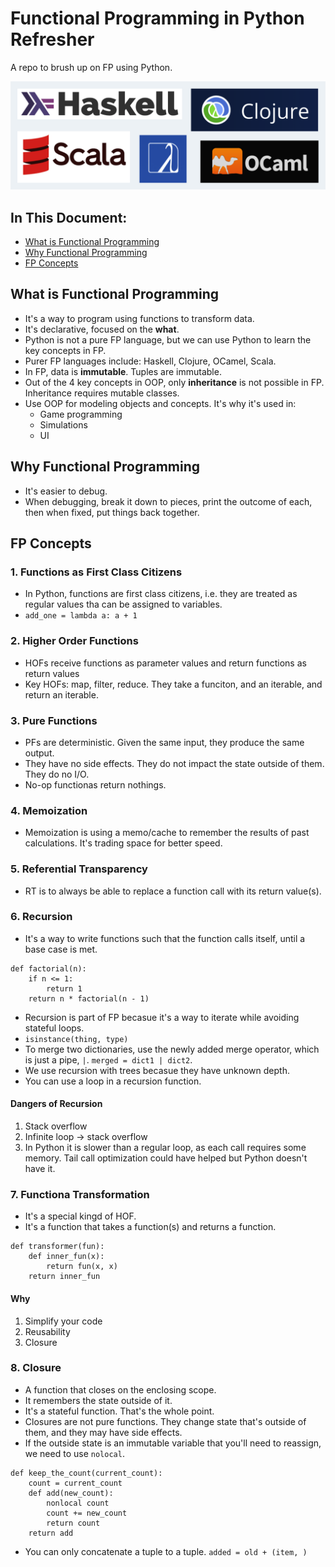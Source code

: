 # Functional Programming in Python Refresher

A repo to brush up on FP using Python.

![fp-languages](demo/fp-languages.png)

## In This Document:
  - [What is Functional Programming](#what-is-functional-programming)
  - [Why Functional Programming](#why-functional-programming)
  - [FP Concepts](#fp-concepts)

## What is Functional Programming
- It's a way to program using functions to transform data.
- It's declarative, focused on the **what**.
- Python is not a pure FP language, but we can use Python to learn the key concepts in FP.
- Purer FP languages include: Haskell, Clojure, OCamel, Scala.
- In FP, data is **immutable**. Tuples are immutable.
- Out of the 4 key concepts in OOP, only **inheritance** is not possible in FP. Inheritance requires mutable classes.
- Use OOP for modeling objects and concepts. It's why it's used in:
  - Game programming
  - Simulations
  - UI
 
## Why Functional Programming
- It's easier to debug.
- When debugging, break it down to pieces, print the outcome of each, then when fixed, put things back together.

## FP Concepts
### 1. Functions as First Class Citizens
- In Python, functions are first class citizens, i.e. they are treated as regular values tha can be assigned to variables.
- `add_one = lambda a: a + 1`

### 2. Higher Order Functions
- HOFs receive functions as parameter values and return functions as return values
- Key HOFs: map, filter, reduce. They take a funciton, and an iterable, and return an iterable.

### 3. Pure Functions
- PFs are deterministic. Given the same input, they produce the same output.
- They have no side effects. They do not impact the state outside of them. They do no I/O.
- No-op functionas return nothings.

### 4. Memoization
- Memoization is using a memo/cache to remember the results of past calculations. It's trading space for better speed.

### 5. Referential Transparency
- RT is to always be able to replace a function call with its return value(s).

### 6. Recursion
- It's a way to write functions such that the function calls itself, until a base case is met.
```
def factorial(n):
    if n <= 1:
        return 1
    return n * factorial(n - 1)    
```
- Recursion is part of FP becasue it's a way to iterate while avoiding stateful loops.
- `isinstance(thing, type)`
- To merge two dictionaries, use the newly added merge operator, which is just a pipe, `|`. `merged = dict1 | dict2`.
- We use recursion with trees becasue they have unknown depth.
- You can use a loop in a recursion function.

#### Dangers of Recursion
1. Stack overflow
2. Infinite loop -> stack overflow
3. In Python it is slower than a regular loop, as each call requires some memory. Tail call optimization could have helped but Python doesn't have it.

### 7. Functiona Transformation
- It's a special kingd of HOF.
- It's a function that takes a function(s) and returns a function.
```
def transformer(fun):
    def inner_fun(x):
        return fun(x, x)
    return inner_fun
```

#### Why
1. Simplify your code
2. Reusability
3. Closure

### 8. Closure
- A function that closes on the enclosing scope.
- It remembers the state outside of it.
- It's a stateful function. That's the whole point.
- Closures are not pure functions. They change state that's outside of them, and they may have side effects.
- If the outside state is an immutable variable that you'll need to reassign, we need to use `nolocal`.
```
def keep_the_count(current_count):
    count = current_count
    def add(new_count):
        nonlocal count
        count += new_count
        return count
    return add
```
- You can only concatenate a tuple to a tuple. `added = old + (item, )`

